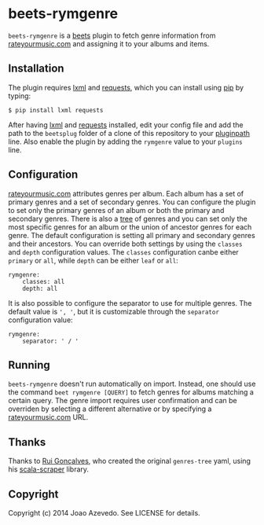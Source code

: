 # beets-rymgenre

`beets-rymgenre` is a [beets][beets] plugin to fetch genre information from
[rateyourmusic.com][rym] and assigning it to your albums and items.

## Installation

The plugin requires [lxml][lxml] and [requests][requests], which you can install
using [pip][pip] by typing:

```
$ pip install lxml requests
```

After having [lxml][lxml] and [requests][requests] installed, edit your config
file and add the path to the `beetsplug` folder of a clone of this repository to
your [pluginpath][beets-pluginpath] line. Also enable the plugin by adding the
`rymgenre` value to your `plugins` line.

## Configuration

[rateyourmusic.com][rym] attributes genres per album. Each album has a set of
primary genres and a set of secondary genres. You can configure the plugin to
set only the primary genres of an album or both the primary and secondary
genres. There is also a [tree][rym-tree] of genres and you can set only the most
specific genres for an album or the union of ancestor genres for each genre. The
default configuration is setting all primary and secondary genres and their
ancestors. You can override both settings by using the `classes` and `depth`
configuration values. The `classes` configuration canbe either `primary` or
`all`, while `depth` can be either `leaf` or `all`:

```
rymgenre:
    classes: all
    depth: all
```

It is also possible to configure the separator to use for multiple genres. The
default value is `', '`, but it is customizable through the `separator`
configuration value:

```
rymgenre:
    separator: ' / '
```

## Running

`beets-rymgenre` doesn't run automatically on import. Instead, one should use
the command `beet rymgenre [QUERY]` to fetch genres for albums matching a
certain query. The genre import requires user confirmation and can be overriden
by selecting a different alternative or by specifying a [rateyourmusic.com][rym]
URL.

## Thanks

Thanks to [Rui Gonçalves][ruippeixotog], who created the original `genres-tree`
yaml, using his [scala-scraper][scala-scraper] library.

## Copyright

Copyright (c) 2014 Joao Azevedo. See LICENSE for details.

[beets]: http://beets.radbox.org/
[beets-pluginpath]: http://beets.readthedocs.org/en/latest/reference/config.html#pluginpath
[lxml]: http://lxml.de/
[pip]: http://www.pip-installer.org/
[requests]: http://docs.python-requests.org/
[ruippeixotog]: http://github.com/ruippeixotog/
[rym]: http://rateyourmusic.com/
[rym-tree]: http://rateyourmusic.com/rgenre
[scala-scraper]: http://github.com/ruippeixotog/scala-scraper
